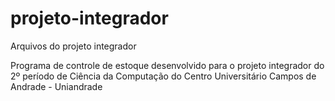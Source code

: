 # projeto-integrador
Arquivos do projeto integrador

Programa de controle de estoque desenvolvido para o projeto integrador do 2º período de Ciência da Computação do Centro Universitário Campos de Andrade - Uniandrade
